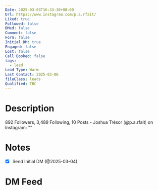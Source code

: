 ```yaml
---
Date: 2025-03-03T16:33:30+00:00
Url: https://www.instagram.com/p.a.rfait/
Liked: true
Followed: false
DMed: false
Comment: false
Form: false
Initial DM: true
Engaged: false
Lost: false
Call Booked: false
tags:
  - lead
Lead Type: Warm
Last Contact: 2025-03-06
fileClass: leads
Qualified: TBC
---
```

# Description
892 Followers, 3,489 Following, 10 Posts - Joshua Trèsor (@p.a.rfait) on Instagram: ""
# Notes
- [x] Send Initial DM (@2025-03-04)
# DM Feed